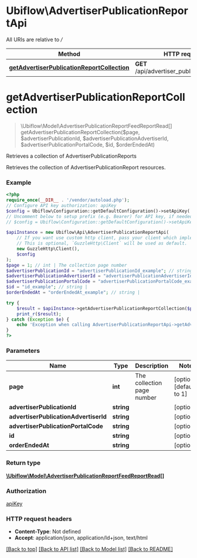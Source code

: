 # Ubiflow\AdvertiserPublicationReportApi

All URIs are relative to */*

Method | HTTP request | Description
------------- | ------------- | -------------
[**getAdvertiserPublicationReportCollection**](AdvertiserPublicationReportApi.md#getadvertiserpublicationreportcollection) | **GET** /api/advertiser_publication_reports | Retrieves a collection of AdvertiserPublicationReports

# **getAdvertiserPublicationReportCollection**
> \Ubiflow\Model\AdvertiserPublicationReportFeedReportRead[] getAdvertiserPublicationReportCollection($page, $advertiserPublicationId, $advertiserPublicationAdvertiserId, $advertiserPublicationPortalCode, $id, $orderEndedAt)

Retrieves a collection of AdvertiserPublicationReports

Retrieves the collection of AdvertiserPublicationReport resources.

### Example
```php
<?php
require_once(__DIR__ . '/vendor/autoload.php');
// Configure API key authorization: apiKey
$config = Ubiflow\Configuration::getDefaultConfiguration()->setApiKey('X-AUTH-TOKEN', 'YOUR_API_KEY');
// Uncomment below to setup prefix (e.g. Bearer) for API key, if needed
// $config = Ubiflow\Configuration::getDefaultConfiguration()->setApiKeyPrefix('X-AUTH-TOKEN', 'Bearer');

$apiInstance = new Ubiflow\Api\AdvertiserPublicationReportApi(
    // If you want use custom http client, pass your client which implements `GuzzleHttp\ClientInterface`.
    // This is optional, `GuzzleHttp\Client` will be used as default.
    new GuzzleHttp\Client(),
    $config
);
$page = 1; // int | The collection page number
$advertiserPublicationId = "advertiserPublicationId_example"; // string | 
$advertiserPublicationAdvertiserId = "advertiserPublicationAdvertiserId_example"; // string | 
$advertiserPublicationPortalCode = "advertiserPublicationPortalCode_example"; // string | 
$id = "id_example"; // string | 
$orderEndedAt = "orderEndedAt_example"; // string | 

try {
    $result = $apiInstance->getAdvertiserPublicationReportCollection($page, $advertiserPublicationId, $advertiserPublicationAdvertiserId, $advertiserPublicationPortalCode, $id, $orderEndedAt);
    print_r($result);
} catch (Exception $e) {
    echo 'Exception when calling AdvertiserPublicationReportApi->getAdvertiserPublicationReportCollection: ', $e->getMessage(), PHP_EOL;
}
?>
```

### Parameters

Name | Type | Description  | Notes
------------- | ------------- | ------------- | -------------
 **page** | **int**| The collection page number | [optional] [default to 1]
 **advertiserPublicationId** | **string**|  | [optional]
 **advertiserPublicationAdvertiserId** | **string**|  | [optional]
 **advertiserPublicationPortalCode** | **string**|  | [optional]
 **id** | **string**|  | [optional]
 **orderEndedAt** | **string**|  | [optional]

### Return type

[**\Ubiflow\Model\AdvertiserPublicationReportFeedReportRead[]**](../Model/AdvertiserPublicationReportFeedReportRead.md)

### Authorization

[apiKey](../../README.md#apiKey)

### HTTP request headers

 - **Content-Type**: Not defined
 - **Accept**: application/json, application/ld+json, text/html

[[Back to top]](#) [[Back to API list]](../../README.md#documentation-for-api-endpoints) [[Back to Model list]](../../README.md#documentation-for-models) [[Back to README]](../../README.md)

